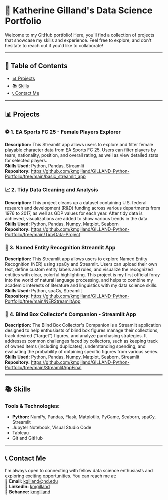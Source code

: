 # 🌟 Katherine Gilland's Data Science Portfolio

Welcome to my GitHub portfolio! Here, you'll find a collection of projects that showcase my skills and experience. Feel free to explore, and don't hesitate to reach out if you'd like to collaborate!

---

## 📂 Table of Contents
- [📊 Projects](#-projects)
- [📚 Skills](#-skills)
- [📞 Contact Me](#-contact-me)

---

## 📊 Projects

### ⚽ **1. EA Sports FC 25 - Female Players Explorer** 
**Description:**  This Streamlit app allows users to explore and filter female playable character data from EA Sports FC 25. Users can filter players by team, nationality, position, and overall rating, as well as view detailed stats for selected players.  
**Skills Used:**  Python, Pandas, Streamlit  
**Repository:**  https://github.com/kmgilland/GILLAND-Python-Portfolio/tree/main/basic_streamlit_app 


### 📈 **2. Tidy Data Cleaning and Analysis** 
**Description:**  This project cleans up a dataset containing U.S. federal research and development (R&D) funding across various departments from 1976 to 2017, as well as GDP values for each year. After tidy data is achieved, visualizations are added to show various trends in the data.  
**Skills Used:**  Python, Pandas, Numpy, Matplot, Seaborn  
**Repository:**  https://github.com/kmgilland/GILLAND-Python-Portfolio/tree/main/TidyData-Project


### 🧠  **3. Named Entity Recognition Streamlit App**  
**Description:**  This Streamlit app allows users to explore Named Entity Recognition (NER) using spaCy and Streamlit. Users can upload their own text, define custom entity labels and rules, and visualize the recognized entities with clear, colorful highlighting. This project is my first official foray into the world of natural language processing, and helps to combine my academic interests of literature and linguistics with my data science skills.  
**Skills Used:**  Python, spaCy, Streamlit  
**Repository:**  https://github.com/kmgilland/GILLAND-Python-Portfolio/tree/main/NERStreamlitApp  

### 🎁  **4. Blind Box Collector's Companion - Streamlit App**  
**Description:**  The Blind Box Collector's Companion is a Streamlit application designed to help enthusiasts of blind box figures manage their collections, track desired ("target") figures, and analyze purchasing strategies. It addresses common challenges faced by collectors, such as keeping track of owned items (including duplicates), understanding spending, and evaluating the probability of obtaining specific figures from various series.  
**Skills Used:**  Python, Pandas, Numpy, Matplot, Seaborn, Streamlit   
**Repository:**  https://github.com/kmgilland/GILLAND-Python-Portfolio/tree/main/StreamlitAppFinal


---

## 📚 Skills

### Tools & Technologies:
- **Python:** NumPy, Pandas, Flask, Matplotlib, PyGame, Seaborn, spaCy, Streamlit
- Jupyter Notebook, Visual Studio Code
- Tableau
- Git and GitHub

---

## 📞 Contact Me
I'm always open to connecting with fellow data science enthusiasts and exploring exciting opportunities. You can reach me at:  
📧 **Email:** [kgilland@nd.edu](kgilland@nd.edu)  
🔗 **LinkedIn:** [kmgilland](https://linkedin.com/in/kmgilland)  
📐 **Behance:** [kmgilland](https://behance.net/kmgilland)  
